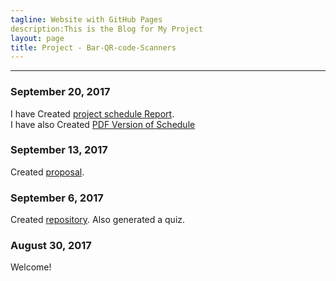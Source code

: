 ```yaml
---
tagline: Website with GitHub Pages
description:This is the Blog for My Project
layout: page
title: Project - Bar-QR-code-Scanners
---
```


-------------

 

### September 20, 2017

I have Created [project schedule Report](https://github.com/VinoU/Bar-QR-code-scanners/blob/master/Vino%20Uthayakumar_Project%20Schedule.mpp).  
I have also Created [PDF Version of Schedule](https://github.com/VinoU/Bar-QR-code-scanners/blob/master/Vino%20Uthayakumar_Project%20Schedule.pdf)

### September 13, 2017

Created [proposal](https://github.com/six0four/StudentSenseHat/blob/master/documentation/ProposalContentStudentNameRev02.pdf).

### September 6, 2017

Created [repository](https://github.com/VinoU/Bar-QR-code-scanners.git). Also generated a quiz.

### August 30, 2017

Welcome!
